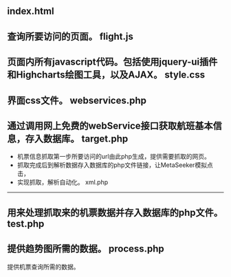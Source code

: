 index.html
----------
查询所要访问的页面。
flight.js
---------
页面内所有javascript代码。包括使用jquery-ui插件和Highcharts绘图工具，以及AJAX。
style.css
---------
界面css文件。
webservices.php
---------
通过调用网上免费的webService接口获取航班基本信息，存入数据库。
target.php
---------
- 机票信息抓取第一步所要访问的url由此php生成，提供需要抓取的网页。
- 抓取完成后到解析数据存入数据库的php文件链接，让MetaSeeker模拟点击，
- 实现抓取，解析自动化。
xml.php
---------
用来处理抓取来的机票数据并存入数据库的php文件。
test.php
---------
提供趋势图所需的数据。
process.php
---------
提供机票查询所需的数据。
